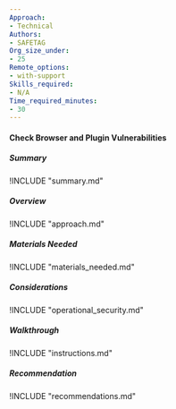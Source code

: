 ```yaml
---
Approach:
- Technical
Authors:
- SAFETAG
Org_size_under:
- 25
Remote_options:
- with-support
Skills_required:
- N/A
Time_required_minutes:
- 30
---
```


#### Check Browser and Plugin Vulnerabilities

##### Summary
!INCLUDE "summary.md"

##### Overview
!INCLUDE "approach.md"

##### Materials Needed
!INCLUDE "materials_needed.md"

##### Considerations
!INCLUDE "operational_security.md"

##### Walkthrough
!INCLUDE "instructions.md"

##### Recommendation
!INCLUDE "recommendations.md"
